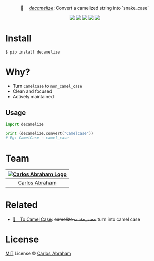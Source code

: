 
<p align="center">
	🐍  <i><a href="https://pypi.org/project/decamelize">decamelize</a></i>: Convert a camelized string into `snake_case`
</p>

<p align="center">
	<a href="https://github.com/abranhe"><img src="https://abranhe.com/badge.svg"></a>
	<a href="https://cash.me/$abranhe"><img src="https://cdn.abraham.gq/badges/cash-me.svg"></a>
	<a href="https://www.patreon.com/abranhe"><img src="https://cdn.abraham.gq/badges/patreon.svg" /></a>
	<a href="https://github.com/abranhe/decamelize/blob/master/LICENSE"><img src="https://img.shields.io/github/license/abranhe/decamelize.svg" /></a>
  <a href="https://travis-ci.org/abranhe/decamelize"><img src="https://img.shields.io/travis/abranhe/decamelize.svg?logo=travis" /></a>
</p>



# Install

```
$ pip install decamelize
```

# Why?

- Turn `CamelCase` to `non_camel_case`
- Clean and focused
- Actively maintained

## Usage

```py
import decamelize

print (decamelize.convert("CamelCase"))
# Eg: CamelCase → camel_case
```

# Team

|[![Carlos Abraham Logo](https://avatars3.githubusercontent.com/u/21347264?s=50&v=4)](https://19cah.com)|
| :-: |
| [Carlos Abraham](https://github.com/abranhe) |

# Related

- [🐫 To Camel Case](https://github.com/abranhe/tocamelcase): ~~camelize `snake_case`~~  turn into camel case

# License

[MIT](https://github.com/abranhe/decamelize/blob/master/LICENSE) License © [Carlos Abraham](https://github.com/decamelize/tocamelcase)

